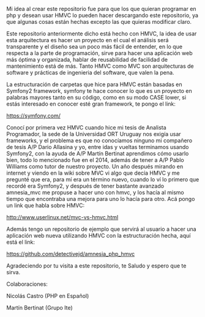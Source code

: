Mi idea al crear este repositorio fue para que los que quieran programar en php y desean 
usar HMVC lo pueden hacer descargando este repositorio, ya que algunas cosas están hechas
excepto las que quieras modificar claro.

Este repositorio anteriormente dicho está hecho con HMVC, la idea de usar esta arquitectura
es hacer un proyecto en el cual el análisis será transparente y el diseño sea un poco más
fácil de entender, en lo que respecta a la parte de programación, sirve para hacer una
aplicación web más óptima y organizada, hablar de reusabilidad de facilidad de mantenimiento
está de más.
Tanto HMVC como MVC son arquitecturas de software y prácticas de ingenieria del software,
que valen la pena.

La estructuración de carpetas que hice para HMVC están basadas en Symfony2 framework, 
symfony te hace conocer lo que es un proyecto en palabras mayores tanto en su código, 
como en su modo CASE lower, si estás interesado en conocer esté gran framework, 
te pongo el link:

https://symfony.com/

Conocí por primera vez HMVC cuando hice mi tesis de Analista Programador, la sede de la 
Universidad ORT Uruguay nos exigía usar frameworks, y el problema es que no conocíamos 
ninguno mi compañero de tesis A/P Dario Allasina y yo, entre idas y vueltas terminamos 
usando Symfony2, con la ayuda de A/P Martín Bertinat aprendimos cómo usarlo bien, todo 
lo mencionado fue en el 2014, además de tener a A/P Pablo Williams como tutor de 
nuestro proyecto. Un año después mirando en internet y viendo en la wiki sobre MVC vi 
algo que decía HMVC y me pregunté que era, para mí era un término nuevo, cuando lo ví 
lo primero que recordé era Symfony2, y después de tener bastante avanzado amnesia_mvc 
me propuse a hacer uno con hmvc, y los hacía al mismo tiempo que encontraba una mejora 
para uno lo hacía para otro.
Acá pongo un link que habla sobre HMVC:

http://www.userlinux.net/mvc-vs-hmvc.html

Además tengo un repositorio de ejemplo que servirá al usuario a hacer una aplicación web
nueva utilizando HMVC con la estructuración hecha, aquí está el link:

https://github.com/detectivejd/amnesia_php_hmvc

Agradeciendo por tu visita a este repositorio, te Saludo y espero que te sirva.

Colaboraciones:

Nicolás Castro (PHP en Español)

Martín Bertinat (Grupo Ite)
